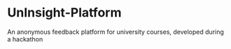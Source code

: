 # UnInsight-Platform
An anonymous feedback platform for university courses, developed during a hackathon
